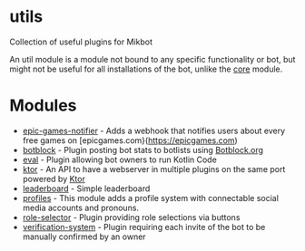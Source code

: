 # utils

Collection of useful plugins for Mikbot

An util module is a module not bound to any specific functionality or bot, but might not be useful for all installations
of the bot, unlike the [core](../core) module.

# Modules

- [epic-games-notifier](epic-games-notifier) - Adds a webhook that notifies users about every free games on [epicgames.com}(https://epicgames.com)
- [botblock](botblock) - Plugin posting bot stats to botlists using [Botblock.org](https://botblock.org)
- [eval](eval) - Plugin allowing bot owners to run Kotlin Code
- [ktor](ktor) - An API to have a webserver in multiple plugins on the same port powered by [Ktor](https://ktor.io)
- [leaderboard](leaderboard) - Simple leaderboard
- [profiles](profiles) - This module adds a profile system with connectable social media accounts and pronouns.
- [role-selector](role-selector) - Plugin providing role selections via buttons
- [verification-system](verification-system) - Plugin requiring each invite of the bot to be manually confirmed by an owner
